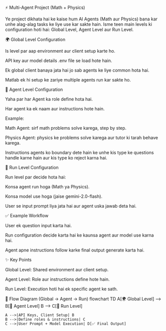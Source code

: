 ⚡ Multi-Agent Project (Math + Physics)

Ye project dikhata hai ke kaise hum AI Agents (Math aur Physics) bana kar unhe alag-alag tasks ke liye use kar sakte hain. Isme teen main levels ki configuration hoti hai: Global Level, Agent Level aur Run Level.

🌍 Global Level Configuration

Is level par aap environment aur client setup karte ho.

API key aur model details .env file se load hote hain.

Ek global client banaya jata hai jo sab agents ke liye common hota hai.

Matlab ek hi setup ke zariye multiple agents run kar sakte ho.

🤖 Agent Level Configuration

Yaha par har Agent ka role define hota hai.

Har agent ka ek naam aur instructions hote hain.

Example:

Math Agent: sirf math problems solve karega, step by step.

Physics Agent: physics ke problems solve karega aur tutor ki tarah behave karega.

Instructions agents ko boundary dete hain ke unhe kis type ke questions handle karne hain aur kis type ko reject karna hai.

🚀 Run Level Configuration

Run level par decide hota hai:

Konsa agent run hoga (Math ya Physics).

Konsa model use hoga (jaise gemini-2.0-flash).

User se input prompt liya jata hai aur agent uska jawab deta hai.

✅ Example Workflow

User ek question input karta hai.

Run configuration decide karta hai ke kaunsa agent aur model use karna hai.

Agent apne instructions follow karke final output generate karta hai.

✨ Key Points

Global Level: Shared environment aur client setup.

Agent Level: Role aur instructions define hote hain.

Run Level: Execution hoti hai ek specific agent ke sath.


🔄 Flow Diagram (Global → Agent → Run)
flowchart TD
    A[🌍 Global Level] --> B[🤖 Agent Level]
    B --> C[🚀 Run Level]
    
    A -->|API Keys, Client Setup| B
    B -->|Define roles & instructions| C
    C -->|User Prompt + Model Execution| D[✅ Final Output]

